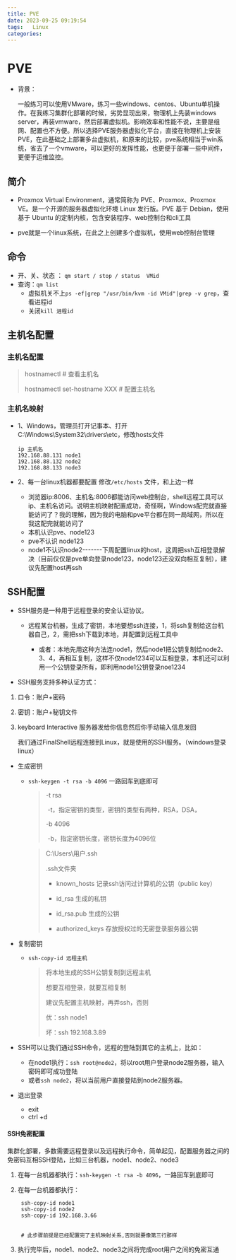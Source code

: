 ```yaml
---
title: PVE
date: 2023-09-25 09:19:54
tags:	Linux
categories:	
---
```



# PVE

* 背景：

  一般练习可以使用VMware，练习一些windows、centos、Ubuntu单机操作。在我练习集群化部署的时候，劣势显现出来，物理机上先装windows server，再装vmware，然后部署虚拟机。影响效率和性能不说，主要是组网、配置也不方便。所以选择PVE服务器虚拟化平台，直接在物理机上安装PVE，在此基础之上部署多台虚拟机，和原来的比较，pve系统相当于win系统，省去了一个vmware，可以更好的发挥性能，也更便于部署一些中间件，更便于运维监控。
  
  

## 简介

* Proxmox Virtual Environment，通常简称为 PVE、Proxmox、Proxmox VE。是一个开源的服务器虚拟化环境 Linux 发行版。PVE 基于 Debian，使用基于 Ubuntu 的定制内核，包含安装程序、web控制台和cli工具

* pve就是一个linux系统，在此之上创建多个虚拟机，使用web控制台管理



## 命令

* 开、关、状态 ： `qm start / stop / status  VMid`
* 查询：`qm list`
  * 虚拟机关不上`ps -ef|grep "/usr/bin/kvm -id VMid"|grep -v grep`，查看进程id
  * 关闭`kill 进程id`



## 主机名配置

### 主机名配置

> hostnamectl     # 查看主机名
>
>  hostnamectl set-hostname XXX    # 配置主机名



### 主机名映射

* 1、Windows，管理员打开记事本、打开 C:\Windows\System32\drivers\etc，修改hosts文件

  ```
  ip 主机名
  192.168.88.131 node1
  192.168.88.132 node2
  192.168.88.133 node3
  ```
  
* 2、每一台linux机器都要配置 修改`/etc/hosts` 文件，和上边一样
  
  
  
  * 浏览器ip:8006、主机名:8006都能访问web控制台，shell远程工具可以ip、主机名访问。说明主机映射配置成功，奇怪啊，Windows配完就直接能访问了？我的理解，因为我的电脑和pve平台都在同一局域网，所以在我这配完就能访问了
  * 本机认识pve、node123
  * pve不认识 node123
  * node1不认识node2-------下周配置linux的host，这周把ssh互相登录解决（目前仅仅是pve单向登录node123，node123还没双向相互复制），建议先配置host再ssh

## SSH配置

* SSH服务是一种用于远程登录的安全认证协议。

  * 远程某台机器，生成了密钥，本地要想ssh连接，1，将ssh复制给这台机器自己，2，需把ssh下载到本地，并配置到远程工具中

    * 或者：本地先用这种方法连node1，然后node1把公钥复制给node2、3、4，再相互复制，这样不仅node1234可以互相登录，本机还可以利用一个公钥登录所有，即利用node1公钥登录noe1234

    

  

* SSH服务支持多种认证方式：

1. 口令：账户+密码

2. 密钥：账户+秘钥文件

3. keyboard  Interactive  服务器发给你信息然后你手动输入信息发回

   

   我们通过FinalShell远程连接到Linux，就是使用的SSH服务。（windows登录linux）

   

* 生成密钥

  * `ssh-keygen -t rsa -b 4096`  一路回车到底即可

    > -t rsa
    >
    > ​	-t，指定密钥的类型，密钥的类型有两种，RSA，DSA，
    >
    > -b 4096
    >
    > ​	-b，指定密钥长度，密钥长度为4096位

    > C:\Users\用户\.ssh
    >
    > .ssh文件夹
    >
    > * known_hosts   记录ssh访问过计算机的公钥（public key）
    >
    > * id_rsa    生成的私钥
    >
    > * id_rsa.pub   生成的公钥
    >
    > * authorized_keys    存放授权过的无密登录服务器公钥

* 复制密钥

  * `ssh-copy-id 远程主机`

    > 将本地生成的SSH公钥复制到远程主机
    >
    > 
    >
    > 想要互相登录，就要互相复制
    >
    > 建议先配置主机映射，再弄ssh，否则
    >
    > 优：ssh node1
    >
    > 坏：ssh 192.168.3.89



* SSH可以让我们通过SSH命令，远程的登陆到其它的主机上，比如：
  * 在node1执行：`ssh root@node2`，将以root用户登录node2服务器，输入密码即可成功登陆
  * 或者`ssh node2`，将以当前用户直接登陆到node2服务器。

* 退出登录
  * exit
  * ctrl +d



#### SSH免密配置

集群化部署，多数需要远程登录以及远程执行命令，简单起见，配置服务器之间的免密码互相SSH登陆，比如三台机器，node1、node2、node3

1. 在每一台机器都执行：`ssh-keygen -t rsa -b 4096`，一路回车到底即可

2. 在每一台机器都执行：

   ```
    ssh-copy-id node1
    ssh-copy-id node2
    ssh-copy-id 192.168.3.66
    
    
    # 此步骤前提是已经配置完了主机映射关系,否则就要像第三行那样
   ```

3. 执行完毕后，node1、node2、node3之间将完成root用户之间的免密互通







